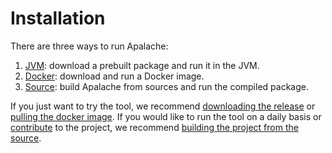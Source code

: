 # Installation

There are three ways to run Apalache:

  1. [JVM](./jvm.md): download a prebuilt package and run it in the JVM.
  1. [Docker](./docker.md): download and run a Docker image.
  1. [Source](./source.md): build Apalache from sources and run the compiled package.

If you just want to try the tool, we recommend [downloading the
release](./jvm.md) or [pulling the docker image](./docker.md). If you would like
to run the tool on a daily basis or [contribute][] to the project, we recommend
[building the project from the source](./source.md).

[contribute]: https://github.com/informalsystems/apalache/blob/unstable/CONTRIBUTING.md
